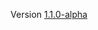 <p align="center">
  Version <a href="https://github.com/biodosimetry-uab/biodose-tools">1.1.0-alpha</a>
</p>
